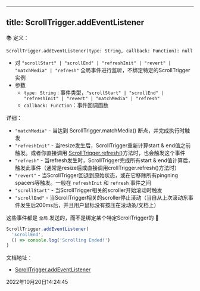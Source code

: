 
---
title: ScrollTrigger.addEventListener
---



📚 定义：

`ScrollTrigger.addEventListener(type: String, callback: Function): null` 
- 对 `"scrollStart" | "scrollEnd" | "refreshInit" | "revert" | "matchMedia" | "refresh"` 全局事件进行监听，不绑定特定的ScrollTrigger实例
- 参数
  - `type: String` : 事件类型，`"scrollStart" | "scrollEnd" | "refreshInit" | "revert" | "matchMedia" | "refresh"`
  - `callback: Function`：事件回调函数

详细：
- `"matchMedia"` - 当达到 ScrollTrigger.matchMedia() 断点，并完成执行时触发
- `"refreshInit"` - 当resize发生后，ScrollTrigger重新计算start & end值之前触发。或者你直接调用 [ScrollTrigger.refresh()](./static-refresh)方法时，也会触发这个事件
- `"refresh"` - 当refresh发生时，ScrollTrigger完成所有start & end值计算后，触发此事件（通常是resize后或直接调用crollTrigger.refresh()方法时）
- `"revert"` - 当ScrollTrigger回退到原始状态，或在它移除所有pingning spacers等触发。一般在 `refreshInit` 和 `refresh` 事件之间
- `"scrollStart"` - 当ScrollTrigger相关的scroller开始滚动时触发
- `"scrollEnd"` - 当ScrollTrigger相关的scroller停止滚动（当自从上次滚动东事件发生后200ms后，并且用户鼠标没有按压在滚动条/文档上）


这些事件都是 `全局` 发送的，而不是绑定某个特定ScrollTrigger的
🌰
```js
ScrollTrigger.addEventListener(
  'scrollEnd',
  () => console.log('Scrolling Ended!')
)
```


文档地址：

- [ScrollTrigger.addEventListener](https://greensock.com/docs/v3/Plugins/ScrollTrigger/static.addEventListener())



2022年10月20日14:24:45
